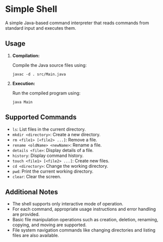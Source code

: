 # Simple Shell

A simple Java-based command interpreter that reads commands from standard input and executes them.

## Usage

1. **Compilation:**

   Compile the Java source files using:
   ```shell
   javac -d . src/Main.java
   ```

2. **Execution:**

   Run the compiled program using:
   ```shell
   java Main
   ```

## Supported Commands

- `ls`: List files in the current directory.
- `mkdir <directory>`: Create a new directory.
- `rm <file1> [<file2> ...]`: Remove a file.
- `rename <oldName> <newName>`: Rename a file.
- `details <file>`: Display details of a file.
- `history`: Display command history.
- `touch <file1> [<file2> ...]`: Create new files.
- `cd <directory>`: Change the working directory.
- `pwd`: Print the current working directory.
- `clear`: Clear the screen.

## Additional Notes

- The shell supports only interactive mode of operation.
- For each command, appropriate usage instructions and error handling are provided.
- Basic file manipulation operations such as creation, deletion, renaming, copying, and moving are supported.
- File system navigation commands like changing directories and listing files are also available.
